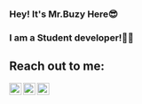 ### Hey! It's Mr.Buzy Here😎

### I am a Student developer!👨‍🎓

## Reach out to me:

[<img align="left" width="22" src="https://unpkg.com/simple-icons@v3/icons/instagram.svg" />][Instagram]

[<img align="left" width="22" src="https://unpkg.com/simple-icons@v3/icons/linkedin.svg" />][Linkedin]

[<img align="left" width="22" src="https://unpkg.com/simple-icons@v3/icons/twitter.svg" />][Twitter]

<!--
**svarunid/svarunid** is a ✨ _special_ ✨ repository because its `README.md` (this file) appears on your GitHub profile.

Here are some ideas to get you started:

- 🔭 I’m currently working on ...
- 🌱 I’m currently learning ...
- 👯 I’m looking to collaborate on ...
- 🤔 I’m looking for help with ...
- 💬 Ask me about ...
- 📫 How to reach me: ...
- 😄 Pronouns: ...
- ⚡ Fun fact: ...
-->
<br/>

[Twitter]: https://www.twitter.com/svarunid/
[Linkedin]: https://www.linkedin.com/in/svarunid/
[Instagram]: https://www.instagram.com/mouse.codes/
